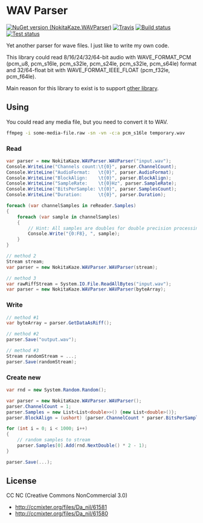 # WAV Parser
[![NuGet version (NokitaKaze.WAVParser)](https://img.shields.io/nuget/v/NokitaKaze.WAVParser.svg?style=flat)](https://www.nuget.org/packages/NokitaKaze.WAVParser/)
[![Travis](https://img.shields.io/travis/nokitakaze/dotnet-wavparser.svg)](https://travis-ci.org/nokitakaze/dotnet-wavparser)
[![Build status](https://ci.appveyor.com/api/projects/status/3fgpod9vvmgu45v8/branch/master?svg=true)](https://ci.appveyor.com/project/nokitakaze/dotnet-wavparser/branch/master)
[![Test status](https://img.shields.io/appveyor/tests/nokitakaze/dotnet-wavparser.svg)](https://ci.appveyor.com/project/nokitakaze/dotnet-wavparser/branch/master)
<!-- [![Downloads](https://img.shields.io/nuget/dt/NokitaKaze.WAVParser.svg)](https://www.nuget.org/packages/NokitaKaze.WAVParser) -->

Yet another parser for wave files. I just like to write my own code.

This library could read 8/16/24/32/64-bit audio with WAVE_FORMAT_PCM (pcm_u8, pcm_s16le, pcm_s32le, pcm_s24le, pcm_s32le, pcm_s64le) format and 32/64-float bit with WAVE_FORMAT_IEEE_FLOAT (pcm_f32le, pcm_f64le).

Main reason for this library to exist is to support [other library](https://github.com/nokitakaze/VSTAudioProcessor).

## Using

You could read any media file, but you need to convert it to WAV.
```bash
ffmpeg -i some-media-file.raw -sn -vn -c:a pcm_s16le temporary.wav
```

### Read
```csharp
var parser = new NokitaKaze.WAVParser.WAVParser("input.wav");
Console.WriteLine("Channels count:\t{0}", parser.ChannelCount);
Console.WriteLine("AudioFormat:   \t{0}", parser.AudioFormat);
Console.WriteLine("BlockAlign:    \t{0}", parser.BlockAlign);
Console.WriteLine("SampleRate:    \t{0}Hz", parser.SampleRate);
Console.WriteLine("BitsPerSample: \t{0}", parser.SamplesCount);
Console.WriteLine("Duration:      \t{0}", parser.Duration);

foreach (var channelSamples in reReader.Samples)
{
    foreach (var sample in channelSamples)
    {
        // Hint: All samples are doubles for double precision processing
        Console.Write("{0:F8}, ", sample);
    }
}
```

```csharp
// method 2
Stream stream;
var parser = new NokitaKaze.WAVParser.WAVParser(stream);

// method 3
var rawRiffStream = System.IO.File.ReadAllBytes("input.wav");
var parser = new NokitaKaze.WAVParser.WAVParser(byteArray);
```

### Write
```csharp
// method #1
var byteArray = parser.GetDataAsRiff();

// method #2
parser.Save("output.wav");

// method #3
Stream randomStream = ...;
parser.Save(randomStream);
```

### Create new
```csharp
var rnd = new System.Random.Random();

var parser = new NokitaKaze.WAVParser.WAVParser();
parser.ChannelCount = 1;
parser.Samples = new List<List<double>>() {new List<double>()};
parser.BlockAlign = (ushort) (parser.ChannelCount * parser.BitsPerSample / 8);

for (int i = 0; i < 1000; i++)
{
    // random samples to stream
    parser.Samples[0].Add(rnd.NextDouble() * 2 - 1);
}

parser.Save(...);
```

## License
CC NC (Creative Commons NonCommercial 3.0)
- http://ccmixter.org/files/Da_nil/61581
- http://ccmixter.org/files/Da_nil/61580
